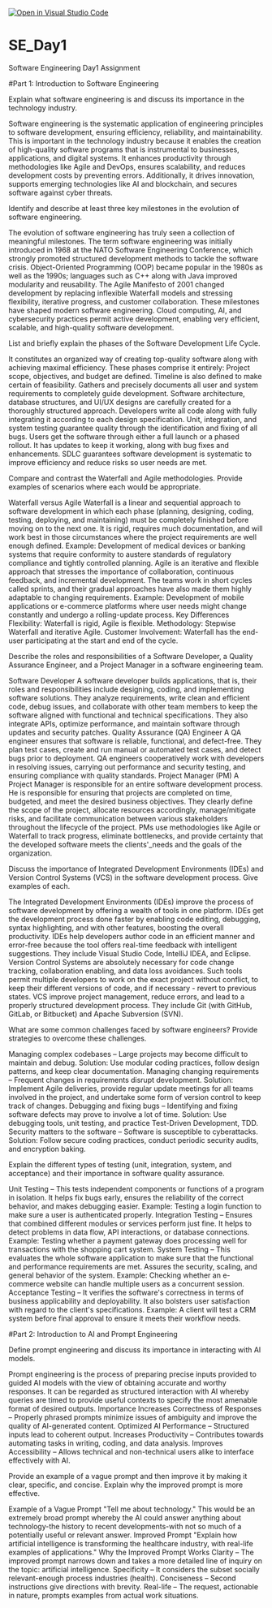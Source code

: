 [![Open in Visual Studio Code](https://classroom.github.com/assets/open-in-vscode-2e0aaae1b6195c2367325f4f02e2d04e9abb55f0b24a779b69b11b9e10269abc.svg)](https://classroom.github.com/online_ide?assignment_repo_id=18315910&assignment_repo_type=AssignmentRepo)
# SE_Day1
Software Engineering Day1 Assignment

#Part 1: Introduction to Software Engineering

Explain what software engineering is and discuss its importance in the technology industry.

Software engineering is the systematic application of engineering principles to software development, ensuring efficiency, reliability, and maintainability. This is important in the technology industry because it enables the creation of high-quality software programs that is instrumental to businesses, applications, and digital systems. It enhances productivity through methodologies like Agile and DevOps, ensures scalability, and reduces development costs by preventing errors. Additionally, it drives innovation, supports emerging technologies like AI and blockchain, and secures software against cyber threats. 


Identify and describe at least three key milestones in the evolution of software engineering.

The evolution of software engineering has truly seen a collection of meaningful milestones. The term software engineering was initially introduced in 1968 at the NATO Software Engineering Conference, which strongly promoted structured development methods to tackle the software crisis. Object-Oriented Programming (OOP) became popular in the 1980s as well as the 1990s; languages such as C++ along with Java improved modularity and reusability. The Agile Manifesto of 2001 changed development by replacing inflexible Waterfall models and stressing flexibility, iterative progress, and customer collaboration. These milestones have shaped modern software engineering. Cloud computing, AI, and cybersecurity practices permit active development, enabling very efficient, scalable, and high-quality software development.


List and briefly explain the phases of the Software Development Life Cycle.

It constitutes an organized way of creating top-quality software along with achieving maximal efficiency. These phases comprise it entirely:
Project scope, objectives, and budget are defined. Timeline is also defined to make certain of feasibility.
Gathers and precisely documents all user and system requirements to completely guide development.
Software architecture, database structures, and UI/UX designs are carefully created for a thoroughly structured approach.
Developers write all code along with fully integrating it according to each design specification.
Unit, integration, and system testing guarantee quality through the identification and fixing of all bugs.
Users get the software through either a full launch or a phased rollout.
It has updates to keep it working, along with bug fixes and enhancements.
SDLC guarantees software development is systematic to improve efficiency and reduce risks so user needs are met.


Compare and contrast the Waterfall and Agile methodologies. Provide examples of scenarios where each would be appropriate.

Waterfall versus Agile
Waterfall is a linear and sequential approach to software development in which each phase (planning, designing, coding, testing, deploying, and maintaining) must be completely finished before moving on to the next one. It is rigid, requires much documentation, and will work best in those circumstances where the project requirements are well enough defined. Example: Development of medical devices or banking systems that require conformity to austere standards of regulatory compliance and tightly controlled planning.
Agile is an iterative and flexible approach that stresses the importance of collaboration, continuous feedback, and incremental development. The teams work in short cycles called sprints, and their gradual approaches have also made them highly adaptable to changing requirements. Example: Development of mobile applications or e-commerce platforms where user needs might change constantly and undergo a rolling-update process.
Key Differences
Flexibility: Waterfall is rigid, Agile is flexible.
Methodology: Stepwise Waterfall and iterative Agile.
Customer Involvement: Waterfall has the end-user participating at the start and end of the cycle. 


Describe the roles and responsibilities of a Software Developer, a Quality Assurance Engineer, and a Project Manager in a software engineering team.

Software Developer
A software developer builds applications, that is, their roles and responsibilities include designing, coding, and implementing software solutions. They analyze requirements, write clean and efficient code, debug issues, and collaborate with other team members to keep the software aligned with functional and technical specifications. They also integrate APIs, optimize performance, and maintain software through updates and security patches.
Quality Assurance (QA) Engineer
A QA engineer ensures that software is reliable, functional, and defect-free. They plan test cases, create and run manual or automated test cases, and detect bugs prior to deployment. QA engineers cooperatively work with developers in resolving issues, carrying out performance and security testing, and ensuring compliance with quality standards.
Project Manager (PM)
A Project Manager is responsible for an entire software development process. He is responsible for ensuring that projects are completed on time, budgeted, and meet the desired business objectives. They clearly define the scope of the project, allocate resources accordingly, manage/mitigate risks, and facilitate communication between various stakeholders throughout the lifecycle of the project. PMs use methodologies like Agile or Waterfall to track progress, eliminate bottlenecks, and provide certainty that the developed software meets the clients'_needs and the goals of the organization. 


Discuss the importance of Integrated Development Environments (IDEs) and Version Control Systems (VCS) in the software development process. Give examples of each.

The Integrated Development Environments (IDEs) improve the process of software development by offering a wealth of tools in one platform. IDEs get the development process done faster by enabling code editing, debugging, syntax highlighting, and with other features, boosting the overall productivity. IDEs help developers author code in an efficient manner and error-free because the tool offers real-time feedback with intelligent suggestions. They include Visual Studio Code, IntelliJ IDEA, and Eclipse.
Version Control Systems are absolutely necessary for code change tracking, collaboration enabling, and data loss avoidances. Such tools permit multiple developers to work on the exact project without conflict, to keep their different versions of code, and if necessary - revert to previous states. VCS improve project management, reduce errors, and lead to a properly structured development process. They include Git (with GitHub, GitLab, or Bitbucket) and Apache Subversion (SVN).
 


What are some common challenges faced by software engineers? Provide strategies to overcome these challenges.

Managing complex codebases – Large projects may become difficult to maintain and debug.
Solution: Use modular coding practices, follow design patterns, and keep clear documentation.
Managing changing requirements – Frequent changes in requirements disrupt development.
Solution: Implement Agile deliveries, provide regular update meetings for all teams involved in the project, and undertake some form of version control to keep track of changes.
Debugging and fixing bugs – Identifying and fixing software defects may prove to involve a lot of time.
Solution: Use debugging tools, unit testing, and practice Test-Driven Development, TDD.
Security matters to the software – Software is susceptible to cyberattacks.
Solution: Follow secure coding practices, conduct periodic security audits, and encryption baking. 


Explain the different types of testing (unit, integration, system, and acceptance) and their importance in software quality assurance.

Unit Testing – This tests independent components or functions of a program in isolation. It helps fix bugs early, ensures the reliability of the correct behavior, and makes debugging easier. Example: Testing a login function to make sure a user is authenticated properly.
Integration Testing – Ensures that combined different modules or services perform just fine. It helps to detect problems in data flow, API interactions, or database connections. Example: Testing whether a payment gateway does processing well for transactions with the shopping cart system.
System Testing – This evaluates the whole software application to make sure that the functional and performance requirements are met. Assures the security, scaling, and general behavior of the system. Example: Checking whether an e-commerce website can handle multiple users as a concurrent session.
Acceptance Testing – It verifies the software's correctness in terms of business applicability and deployability. It also bolsters user satisfaction with regard to the client's specifications. Example: A client will test a CRM system before final approval to ensure it meets their workflow needs. 

#Part 2: Introduction to AI and Prompt Engineering


Define prompt engineering and discuss its importance in interacting with AI models.

Prompt engineering is the process of preparing precise inputs provided to guided AI models with the view of obtaining accurate and worthy responses. It can be regarded as structured interaction with AI whereby queries are timed to provide useful contexts to specify the most amenable format of desired outputs.
Importance
Increases Correctness of Responses – Properly phrased prompts minimize issues of ambiguity and improve the quality of AI-generated content.
Optimized AI Performance – Structured inputs lead to coherent output.
Increases Productivity – Contributes towards automating tasks in writing, coding, and data analysis.
Improves Accessibility – Allows technical and non-technical users alike to interface effectively with AI. 

Provide an example of a vague prompt and then improve it by making it clear, specific, and concise. Explain why the improved prompt is more effective.

Example of a Vague Prompt
"Tell me about technology."
This would be an extremely broad prompt whereby the AI could answer anything about technology-the history to recent developments-with not so much of a potentially useful or relevant answer.
Improved Prompt
"Explain how artificial intelligence is transforming the healthcare industry, with real-life examples of applications."
Why the Improved Prompt Works
Clarity – The improved prompt narrows down and takes a more detailed line of inquiry on the topic: artificial intelligence.
Specificity – It considers the subset socially relevant-enough process industries (health). 
Conciseness – Second instructions give directions with brevity.
Real-life – The request, actionable in nature, prompts examples from actual work situations. 
